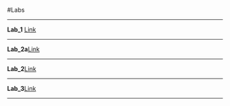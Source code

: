 #Labs
***
**Lab_1** [Link](https://github.com/va-syl1/Beshlei_lab/tree/main/Lab_1)
***
**Lab_2a**[Link](https://github.com/va-syl1/Beshlei_lab/tree/main/Lab_2a)
***
**Lab_2**[Link](https://github.com/va-syl1/Beshlei_lab/tree/main/Lab_2)
***
**Lab_3**[Link](https://github.com/va-syl1/Beshlei_lab/tree/main/Lab_3)
***
